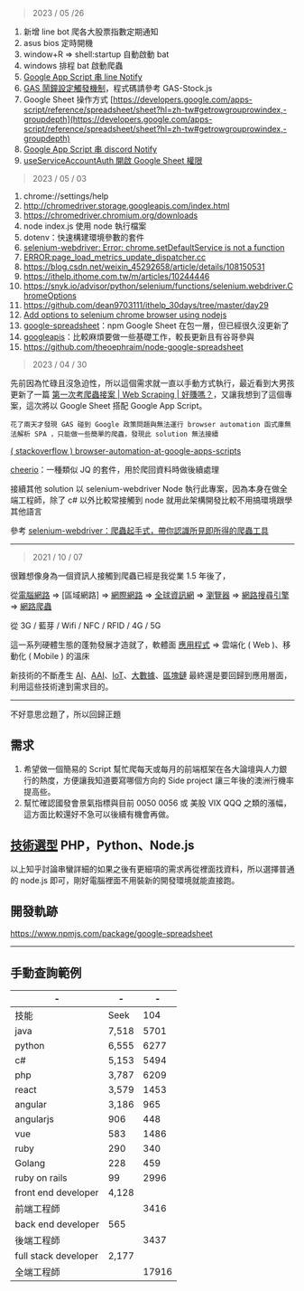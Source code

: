 > 2023 / 05 /26

1. 新增 line bot 爬各大股票指數定期通知
2. asus bios 定時開機
3. window+R => shell:startup 自動啟動 bat
4. windows 排程 bat 啟動爬蟲
5. [Google App Script 串 line Notify](https://github.com/dang113108/591_rent)
6. [GAS 鬧鐘設定觸發機制](https://hackmd.io/@ugm/rJiUa4WsH)，程式碼請參考 GAS-Stock.js
7. Google Sheet 操作方式 [https://developers.google.com/apps-script/reference/spreadsheet/sheet?hl=zh-tw#getrowgrouprowindex,-groupdepth](https://developers.google.com/apps-script/reference/spreadsheet/sheet?hl=zh-tw#getrowgrouprowindex,-groupdepth)
5. [Google App Script 串 discord Notify](https://stackoverflow.com/questions/47639463/send-message-to-discord-via-google-apps-script)
6. [useServiceAccountAuth 開啟 Google Sheet 權限](https://ithelp.ithome.com.tw/articles/10234325)

> 2023 / 05 / 03

1. chrome://settings/help
2. http://chromedriver.storage.googleapis.com/index.html
3. https://chromedriver.chromium.org/downloads
4. node index.js 使用 node 執行檔案
5. dotenv：快速構建環境參數的套件
6. [selenium-webdriver: Error: chrome.setDefaultService is not a function](https://stackoverflow.com/questions/72993126/selenium-webdriver-error-chrome-setdefaultservice-is-not-a-function)
7. [ERROR:page_load_metrics_update_dispatcher.cc](https://stackoverflow.com/questions/75830184/errorpage-load-metrics-update-dispatcher-cc194-invalid-first-paint-error-usi)
8. https://blog.csdn.net/weixin_45292658/article/details/108150531
9. https://ithelp.ithome.com.tw/m/articles/10244446
10. https://snyk.io/advisor/python/selenium/functions/selenium.webdriver.ChromeOptions
11. https://github.com/dean9703111/ithelp_30days/tree/master/day29
12. [Add options to selenium chrome browser using nodejs](https://stackoverflow.com/questions/72839494/add-options-to-selenium-chrome-browser-using-nodejs)
13. [google-spreadsheet](https://ithelp.ithome.com.tw/m/articles/10234325)：npm Google Sheet 在包一層，但已經很久沒更新了
14. [googleapis](https://github.com/dean9703111/ithelp_30days/blob/master/day29/tools/google_sheets/index.js)：比較麻煩要做一些基礎工作，較長更新且有谷哥參與
15. https://github.com/theoephraim/node-google-spreadsheet

> 2023 / 04 / 30

先前因為忙碌且沒急迫性，所以這個需求就一直以手動方式執行，最近看到大男孩更新了一篇 [第一次考爬蟲接案 | Web Scraping | 好賺嗎？](https://www.youtube.com/watch?v=PWAjaEeaaMM&ab_channel=BigBoyCanCode)，又讓我想到了這個專案，這次將以 Google Sheet 搭配 Google App Script。

`花了兩天才發現 GAS 碰到 Google 政策問題與無法運行 browser automation 函式庫無法解析 SPA ，只能做一些簡單的爬蟲，發現此 solution 無法接續`

[( stackoverflow ) browser-automation-at-google-apps-scripts](https://stackoverflow.com/questions/75664595/browser-automation-at-google-apps-scripts)

[cheerio](https://www.wfublog.com/2019/11/google-apps-script-parse-html-xml-cheerio.html)：一種類似 JQ 的套件，用於爬回資料時做後續處理

接續其他 solution 以 selenium-webdriver Node 執行此專案，因為本身在做全端工程師，除了 c# 以外比較常接觸到 node 就用此架構開發比較不用搞環境跟學其他語言

參考 [selenium-webdriver：爬蟲起手式，帶你認識所見即所得的爬蟲工具](https://ithelp.ithome.com.tw/m/articles/10241791)

---

> 2021 / 10 / 07

很難想像身為一個資訊人接觸到爬蟲已經是我從業 1.5 年後了，

從[電腦網路](https://zh.wikipedia.org/wiki/%E8%AE%A1%E7%AE%97%E6%9C%BA%E7%BD%91%E7%BB%9C) => [區域網路] => [網際網路](https://zh.wikipedia.org/wiki/%E4%BA%92%E8%81%94%E7%BD%91) => [全球資訊網](https://zh.wikipedia.org/wiki/%E4%B8%87%E7%BB%B4%E7%BD%91) => [瀏覽器](https://zh.wikipedia.org/wiki/%E7%BD%91%E9%A1%B5%E6%B5%8F%E8%A7%88%E5%99%A8) => [網路搜尋引擎](https://zh.wikipedia.org/wiki/%E7%BD%91%E7%BB%9C%E6%90%9C%E7%B4%A2%E5%BC%95%E6%93%8E) => [網路爬蟲](https://zh.wikipedia.org/wiki/%E7%B6%B2%E8%B7%AF%E7%88%AC%E8%9F%B2)

從 3G / 藍芽 / Wifi / NFC / RFID / 4G / 5G

這一系列硬體生態的蓬勃發展才造就了，軟體面 [應用程式](https://zh.wikipedia.org/wiki/%E5%BA%94%E7%94%A8%E7%A8%8B%E5%BA%8F) => 雲端化 ( Web )、移動化 ( Mobile ) 的溫床

新技術的不斷產生 [AI](https://zh.wikipedia.org/wiki/%E4%BA%BA%E5%B7%A5%E6%99%BA%E8%83%BD)、[AAI](https://www.google.com/search?q=%E5%B7%A5%E4%BA%BA%E6%99%BA%E6%85%A7&rlz=1C1CHBF_zh-TWTW905TW905&oq=%E5%B7%A5%E4%BA%BA%E6%99%BA%E6%85%A7&aqs=chrome..69i57j69i65.6277j0j4&sourceid=chrome&ie=UTF-8)、[IoT](https://zh.wikipedia.org/wiki/%E7%89%A9%E8%81%94%E7%BD%91)、[大數據](https://www.oracle.com/tw/big-data/what-is-big-data/)、[區塊鏈](https://zh.wikipedia.org/wiki/%E5%8C%BA%E5%9D%97%E9%93%BE) 最終還是要回歸到應用層面，利用這些技術達到需求目的。

---

不好意思岔題了，所以回歸正題

## 需求

1. 希望做一個簡易的 Script 幫忙爬每天或每月的前端框架在各大論壇與人力銀行的熱度，方便讓我知道要寫哪個方向的 Side project 讓三年後的澳洲行機率提高些。
2. 幫忙確認國發會景氣指標與目前 0050 0056 或 美股 VIX QQQ 之類的漲幅，這方面比較還好不急可以後續有機會再做。

## [技術選型](https://www.zhihu.com/question/23643061) PHP，Python、Node.js

以上知乎討論串蠻詳細的如果之後有更細項的需求再從裡面找資料，所以選擇普通的 node.js 即可，剛好電腦裡面不用裝新的開發環境就能直接跑。

## 開發軌跡

https://www.npmjs.com/package/google-spreadsheet

---

## 手動查詢範例

|-|-|-|
|-|-|-|
|技能|Seek|104|
|java|7,518|5701|
|python|6,555|6277|
|c#|5,153|5494|
|php|3,787|6209|
|react|3,579|1453|
|angular|3,186|965|
|angularjs|906|448|
|vue|583|1486|
|ruby|290|340|
|Golang|228|459|
|ruby on rails|99|2996|
|front end developer|4,128|||
|前端工程師||3416|
|back end developer|565||
|後端工程師||3437|
|full stack developer|2,177|||
|全端工程師||17916||
